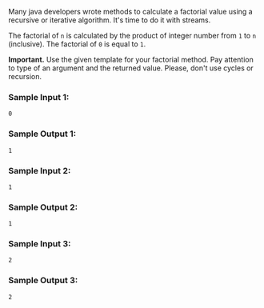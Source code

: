 Many java developers wrote methods to calculate a factorial value
using a recursive or iterative algorithm. It's time to do it with streams.

The factorial of `n` is calculated by the product of integer number from
`1` to `n` (inclusive). The factorial of `0` is equal to `1`.

**Important.** Use the given template for your factorial method.
Pay attention to type of an argument and the returned value. Please,
don't use cycles or recursion.

### Sample Input 1:

```
0
```

### Sample Output 1:

```
1
```

### Sample Input 2:

```
1
```

### Sample Output 2:

```
1
```

### Sample Input 3:

```
2
```

### Sample Output 3:

```
2
```
